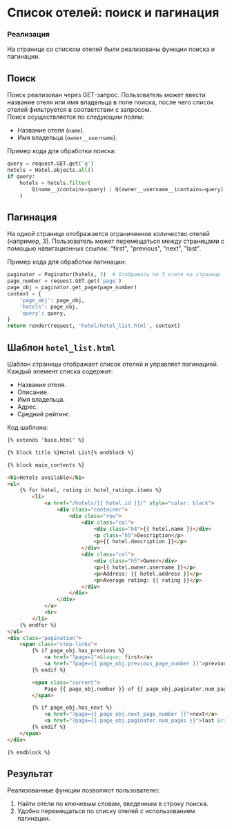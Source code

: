 # Список отелей: поиск и пагинация

### Реализация
На странице со списком отелей были реализованы функции поиска и пагинации.


## Поиск
Поиск реализован через GET-запрос. Пользователь может ввести название отеля или имя владельца в поле поиска, после чего список отелей фильтруется в соответствии с запросом.  
Поиск осуществляется по следующим полям:
- Название отеля (`name`).
- Имя владельца (`owner__username`).

Пример кода для обработки поиска:
```python
query = request.GET.get('q')
hotels = Hotel.objects.all()
if query:
    hotels = hotels.filter(
        Q(name__icontains=query) | Q(owner__username__icontains=query)
    )
```


## Пагинация
На одной странице отображается ограниченное количество отелей (например, 3). Пользователь может перемещаться между страницами с помощью навигационных ссылок: "first", "previous", "next", "last".

Пример кода для обработки пагинации:
```python
paginator = Paginator(hotels, 3)  # Отображать по 3 отеля на странице
page_number = request.GET.get('page')
page_obj = paginator.get_page(page_number)
context = {
    'page_obj': page_obj,
    'hotels': page_obj,
    'query': query,
}
return render(request, 'hotel/hotel_list.html', context)
```


## Шаблон `hotel_list.html`

Шаблон страницы отображает список отелей и управляет пагинацией. Каждый элемент списка содержит:
- Название отеля.
- Описание.
- Имя владельца.
- Адрес.
- Средний рейтинг.

Код шаблона:
```html
{% extends 'base.html' %}

{% block title %}Hotel List{% endblock %}

{% block main_contents %}

<h1>Hotels available</h1>
<ul>
    {% for hotel, rating in hotel_ratings.items %}
        <li>
            <a href="/hotels/{{ hotel.id }}/" style="color: black">
                <div class="container">
                    <div class="row">
                        <div class="col">
                            <div class="h4">{{ hotel.name }}</div>
                            <p class="h5">Description</p>
                            <p>{{ hotel.description }}</p>
                        </div>
                        <div class="col">
                            <div class="h5">Owner</div>
                            <p>{{ hotel.owner.username }}</p>
                            <p>Address: {{ hotel.address }}</p>
                            <p>Average rating: {{ rating }}</p>
                        </div>
                    </div>
                </div>
            </a>
            <hr>
        </li>
    {% endfor %}
</ul>
<div class="pagination">
    <span class="step-links">
        {% if page_obj.has_previous %}
            <a href="?page=1">&laquo; first</a>
            <a href="?page={{ page_obj.previous_page_number }}">previous</a>
        {% endif %}

        <span class="current">
            Page {{ page_obj.number }} of {{ page_obj.paginator.num_pages }}.
        </span>

        {% if page_obj.has_next %}
            <a href="?page={{ page_obj.next_page_number }}">next</a>
            <a href="?page={{ page_obj.paginator.num_pages }}">last &raquo;</a>
        {% endif %}
    </span>
</div>

{% endblock %}
```


## Результат
Реализованные функции позволяют пользователю:
1. Найти отели по ключевым словам, введенным в строку поиска.
2. Удобно перемещаться по списку отелей с использованием пагинации.